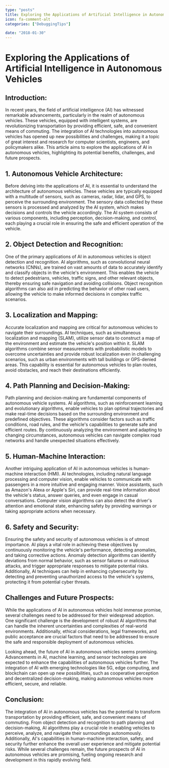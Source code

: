 ```yaml
---
type: "posts"
title: Exploring the Applications of Artificial Intelligence in Autonomous Vehicles
icon: fa-comment-alt
categories: ["DebuggingTips"]

date: "2018-01-30"
---
```




# Exploring the Applications of Artificial Intelligence in Autonomous Vehicles

## Introduction:

In recent years, the field of artificial intelligence (AI) has witnessed remarkable advancements, particularly in the realm of autonomous vehicles. These vehicles, equipped with intelligent systems, are revolutionizing transportation by providing efficient, safe, and convenient means of commuting. The integration of AI technologies into autonomous vehicles has opened up new possibilities and challenges, making it a topic of great interest and research for computer scientists, engineers, and policymakers alike. This article aims to explore the applications of AI in autonomous vehicles, highlighting its potential benefits, challenges, and future prospects.

## 1. Autonomous Vehicle Architecture:

Before delving into the applications of AI, it is essential to understand the architecture of autonomous vehicles. These vehicles are typically equipped with a multitude of sensors, such as cameras, radar, lidar, and GPS, to perceive the surrounding environment. The sensory data collected by these sensors is processed and analyzed by the AI system, which makes decisions and controls the vehicle accordingly. The AI system consists of various components, including perception, decision-making, and control, each playing a crucial role in ensuring the safe and efficient operation of the vehicle.

## 2. Object Detection and Recognition:

One of the primary applications of AI in autonomous vehicles is object detection and recognition. AI algorithms, such as convolutional neural networks (CNNs), are trained on vast amounts of data to accurately identify and classify objects in the vehicle's environment. This enables the vehicle to detect pedestrians, vehicles, traffic signs, and other relevant objects, thereby ensuring safe navigation and avoiding collisions. Object recognition algorithms can also aid in predicting the behavior of other road users, allowing the vehicle to make informed decisions in complex traffic scenarios.

## 3. Localization and Mapping:

Accurate localization and mapping are critical for autonomous vehicles to navigate their surroundings. AI techniques, such as simultaneous localization and mapping (SLAM), utilize sensor data to construct a map of the environment and estimate the vehicle's position within it. SLAM algorithms combine sensor measurements with probabilistic models to overcome uncertainties and provide robust localization even in challenging scenarios, such as urban environments with tall buildings or GPS-denied areas. This capability is essential for autonomous vehicles to plan routes, avoid obstacles, and reach their destinations efficiently.

## 4. Path Planning and Decision-Making:

Path planning and decision-making are fundamental components of autonomous vehicle systems. AI algorithms, such as reinforcement learning and evolutionary algorithms, enable vehicles to plan optimal trajectories and make real-time decisions based on the surrounding environment and predefined objectives. These algorithms consider factors such as traffic conditions, road rules, and the vehicle's capabilities to generate safe and efficient routes. By continuously analyzing the environment and adapting to changing circumstances, autonomous vehicles can navigate complex road networks and handle unexpected situations effectively.

## 5. Human-Machine Interaction:

Another intriguing application of AI in autonomous vehicles is human-machine interaction (HMI). AI technologies, including natural language processing and computer vision, enable vehicles to communicate with passengers in a more intuitive and engaging manner. Voice assistants, such as Amazon's Alexa or Apple's Siri, can provide real-time information about the vehicle's status, answer queries, and even engage in casual conversations. Computer vision algorithms can also detect the driver's attention and emotional state, enhancing safety by providing warnings or taking appropriate actions when necessary.

## 6. Safety and Security:

Ensuring the safety and security of autonomous vehicles is of utmost importance. AI plays a vital role in achieving these objectives by continuously monitoring the vehicle's performance, detecting anomalies, and taking corrective actions. Anomaly detection algorithms can identify deviations from normal behavior, such as sensor failures or malicious attacks, and trigger appropriate responses to mitigate potential risks. Additionally, AI techniques can help in enhancing cybersecurity by detecting and preventing unauthorized access to the vehicle's systems, protecting it from potential cyber threats.

## Challenges and Future Prospects:

While the applications of AI in autonomous vehicles hold immense promise, several challenges need to be addressed for their widespread adoption. One significant challenge is the development of robust AI algorithms that can handle the inherent uncertainties and complexities of real-world environments. Additionally, ethical considerations, legal frameworks, and public acceptance are crucial factors that need to be addressed to ensure the safe and responsible deployment of autonomous vehicles.

Looking ahead, the future of AI in autonomous vehicles seems promising. Advancements in AI, machine learning, and sensor technologies are expected to enhance the capabilities of autonomous vehicles further. The integration of AI with emerging technologies like 5G, edge computing, and blockchain can open up new possibilities, such as cooperative perception and decentralized decision-making, making autonomous vehicles more efficient, secure, and reliable.

## Conclusion:

The integration of AI in autonomous vehicles has the potential to transform transportation by providing efficient, safe, and convenient means of commuting. From object detection and recognition to path planning and decision-making, AI algorithms play a crucial role in enabling vehicles to perceive, analyze, and navigate their surroundings autonomously. Additionally, AI's capabilities in human-machine interaction, safety, and security further enhance the overall user experience and mitigate potential risks. While several challenges remain, the future prospects of AI in autonomous vehicles are promising, fueling ongoing research and development in this rapidly evolving field.